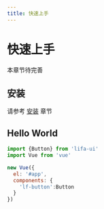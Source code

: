 ```yaml
---
title: 快速上手
---
```


# 快速上手

本章节待完善

## 安装

请参考 [安装](../install/) 章节


## Hello World

```javascript
import {Button} from 'lifa-ui'
import Vue from 'vue'

new Vue({
  el: '#app',
  components: {
    'lf-button':Button
  }
})
```
